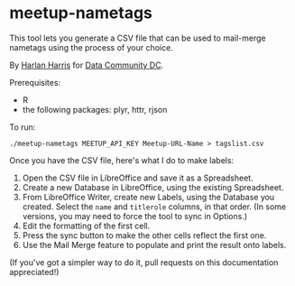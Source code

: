 meetup-nametags
===============

This tool lets you generate a CSV file that can be used to mail-merge
nametags using the process of your choice.

By [Harlan Harris](https://github.com/HarlanH) for 
[Data Community DC](http://datacommunitydc.org).

Prerequisites:

* R
* the following packages: plyr, httr, rjson

To run:

`./meetup-nametags MEETUP_API_KEY Meetup-URL-Name > tagslist.csv`

Once you have the CSV file, here's what I do to make labels:

1. Open the CSV file in LibreOffice and save it as a Spreadsheet.
2. Create a new Database in LibreOffice, using the existing Spreadsheet.
3. From LibreOffice Writer, create new Labels, using the Database you created. Select the `name` and `titlerole` columns, in that order. (In some versions, you may need to force the tool to sync in Options.)
4. Edit the formatting of the first cell.
5. Press the sync button to make the other cells reflect the first one.
6. Use the Mail Merge feature to populate and print the result onto labels.

(If you've got a simpler way to do it, pull requests on this documentation appreciated!)
